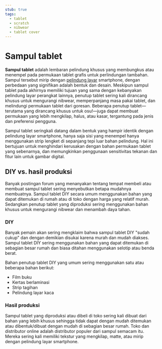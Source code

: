 ```yaml
---
stub: true
tags:
  - tablet
  - scratch
  - nibwear
  - tablet cover
---
```


# Sampul tablet

**Sampul tablet** adalah lembaran pelindung khusus yang membungkus atau menempel pada permukaan tablet grafis untuk perlindungan tambahan. Sampul tersebut mirip dengan [pelindung layar](https://en.wikipedia.org/wiki/Screen_protector "Wikipedia") smartphone, dengan perbedaan yang signifikan adalah bentuk dan desain. Meskipun sampul tablet pada akhirnya memiliki tujuan yang sama dengan kebanyakan pelindung layar perangkat lainnya, penutup tablet sering kali dirancang khusus untuk mengurangi nibwear, memperpanjang masa pakai tablet, dan melindungi permukaan tablet dari goresan. Beberapa penutup tablet—terutama yang dirancang khusus untuk osu!—juga dapat membuat permukaan yang lebih mengkilap, halus, atau kasar, tergantung pada jenis dan preferensi pengguna.

Sampul tablet seringkali datang dalam bentuk yang hampir identik dengan pelindung layar smartphone, hanya saja sisi yang menempel hanya menggunakan strip lengket di sepanjang tepi luar bahan pelindung. Hal ini bertujuan untuk menghindari kerusakan dengan bahan permukaan tablet yang sebenarnya, dan memungkinkan penggunaan sensitivitas tekanan dan fitur lain untuk gambar digital.

## DIY vs. hasil produksi

Banyak postingan forum yang menanyakan tentang tempat membeli atau membuat sampul tablet sering menyebutkan betapa mudahnya membuatnya. Sampul tablet DIY secara umum menggunakan bahan yang dapat ditemukan di rumah atau di toko dengan harga yang relatif murah. Sedangkan penutup tablet yang diproduksi sering menggunakan bahan khusus untuk mengurangi nibwear dan menambah daya tahan.

### DIY

Banyak pemain akan sering mengklaim bahwa sampul tablet DIY "sudah cukup" dan dengan demikian disukai karena murah dan mudah diakses. Sampul tablet DIY sering menggunakan bahan yang dapat ditemukan di sebagian besar rumah dan biasa ditahan menggunakan selotip atau benda berat.

Bahan penutup tablet DIY yang umum sering menggunakan satu atau beberapa bahan berikut:

- Film buku
- Kertas berlaminasi
- Strip tagihan
- Pelindung layar kaca

### Hasil produksi

Sampul tablet yang diproduksi atau dibeli di toko sering kali dibuat dari bahan yang lebih khusus sehingga tidak dapat dengan mudah ditemukan atau dibentuk/dibuat dengan mudah di sebagian besar rumah. Toko dan distributor online adalah distributor populer dari sampul semacam itu. Mereka sering kali memiliki tekstur yang mengkilap, matte, atau mirip dengan pelindung layar smartphone.
